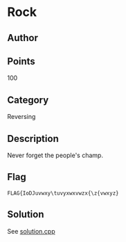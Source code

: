 # Rock
## Author

## Points
100
## Category
Reversing
## Description
Never forget the people's champ.
## Flag
`FLAG{IoDJuvwxy\tuvyxwxvwzx{\z{vwxyz}`
## Solution
See [solution.cpp](solution.cpp)
